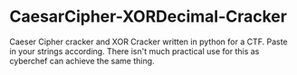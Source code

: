 # CaesarCipher-XORDecimal-Cracker

Caeser Cipher cracker and XOR Cracker written in python for a CTF.
Paste in your strings according.
There isn't much practical use for this as cyberchef can achieve the same thing.
